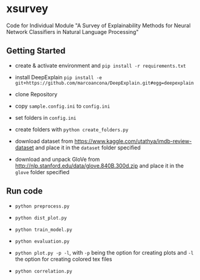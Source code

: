 # xsurvey

Code for Individual Module "A Survey of Explainability Methods for Neural Network Classifiers in Natural Language Processing"

## Getting Started

* create & activate environment and `pip install -r requirements.txt`

* install DeepExplain `pip install -e git+https://github.com/marcoancona/DeepExplain.git#egg=deepexplain`

* clone Repository

* copy `sample.config.ini` to `config.ini`

* set folders in `config.ini`

* create folders with `python create_folders.py`

* download dataset from https://www.kaggle.com/utathya/imdb-review-dataset and place it in the `dataset` folder specified

* download and unpack GloVe from http://nlp.stanford.edu/data/glove.840B.300d.zip and place it in the `glove` folder specified

## Run code

* `python preprocess.py`

* `python dist_plot.py`

* `python train_model.py`

* `python evaluation.py`

* `python plot.py -p -l`, with `-p` being the option for creating plots and `-l` the option for creating colored tex files

* `python correlation.py`

